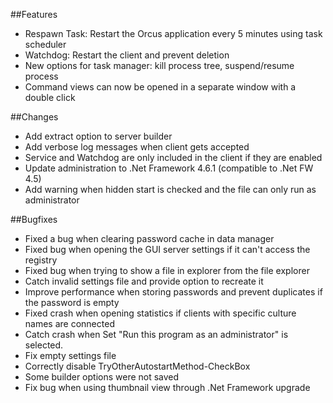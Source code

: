 ##Features
- Respawn Task: Restart the Orcus application every 5 minutes using task scheduler
- Watchdog: Restart the client and prevent deletion
- New options for task manager: kill process tree, suspend/resume process
- Command views can now be opened in a separate window with a double click


##Changes
- Add extract option to server builder
- Add verbose log messages when client gets accepted
- Service and Watchdog are only included in the client if they are enabled
- Update administration to .Net Framework 4.6.1 (compatible to .Net FW 4.5)
- Add warning when hidden start is checked and the file can only run as administrator


##Bugfixes
- Fixed a bug when clearing password cache in data manager
- Fixed bug when opening the GUI server settings if it can't access the registry
- Fixed bug when trying to show a file in explorer from the file explorer
- Catch invalid settings file and provide option to recreate it
- Improve performance when storing passwords and prevent duplicates if the password is empty
- Fixed crash when opening statistics if clients with specific culture names are connected
- Catch crash when Set "Run this program as an administrator" is selected.
- Fix empty settings file
- Correctly disable TryOtherAutostartMethod-CheckBox
- Some builder options were not saved
- Fix bug when using thumbnail view through .Net Framework upgrade